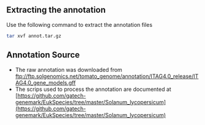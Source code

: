 ## Extracting the annotation

Use the following command to extract the annotation files

```bash
tar xvf annot.tar.gz
```

## Annotation Source

* The raw annotation was downloaded from ftp://ftp.solgenomics.net/tomato_genome/annotation/ITAG4.0_release/ITAG4.0_gene_models.gff
* The scrips used to process the annotation are documented at [https://github.com/gatech-genemark/EukSpecies/tree/master/Solanum_lycopersicum](https://github.com/gatech-genemark/EukSpecies/tree/master/Solanum_lycopersicum)

